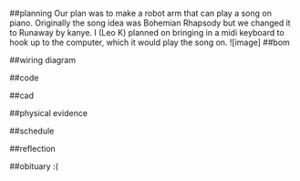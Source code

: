 ##planning
Our plan was to make a robot arm that can play a song on piano. Originally the song idea was Bohemian Rhapsody but we changed it to Runaway by kanye. I (Leo K) planned on bringing in a midi keyboard to hook up to the computer, which it would play the song on.
![image]
##bom

##wiring diagram

##code

##cad

##physical evidence

##schedule

##reflection

##obituary :(
